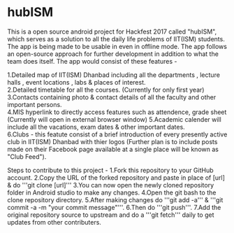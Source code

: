 # hubISM
This is a open source android project for Hackfest 2017 called "hubISM", which serves as a solution to all the daily life problems of IIT(ISM) students. The app is being made to be usable in even in offline mode. The app follows an open-source approach for further development in addition to what the team does itself. 
The app would consist of these features -

1.Detailed map of IIT(ISM) Dhanbad including all the departments , lecture halls , event locations , labs &amp; places of interest.  
2.Detailed timetable for all the courses. (Currently for only first year)  
3.Contacts containing photo &amp; contact details of all the faculty and other important persons.  
4.MIS hyperlink to directly access features such as attendence, grade sheet (Currently will open in external browser window)  5.Academic calender will include all the vacations, exam dates &amp; other important dates.  
6.Clubs - this featute consist of a brief introduction of every presently active club in IIT(ISM) Dhanbad with thier logos (Further plan is to include posts made on their Facebook page available at a single place will be known as "Club Feed").

Steps to contribute to this project -
1.Fork this repository to your GitHub account.
2.Copy the URL of the forked repository and paste in place of [url] & do '''git clone [url]'''
3.You can now open the newly cloned repository folder in Android studio to make any changes.
4.Open the git bash to the clone repository directory.
5.After making changes do '''git add -a''' & '''git commit -a -m "your commit message"'''.
6.Then do '''git push'''.
7.Add the original repository source to upstream and do a '''git fetch''' daily to get updates from other contributers.
